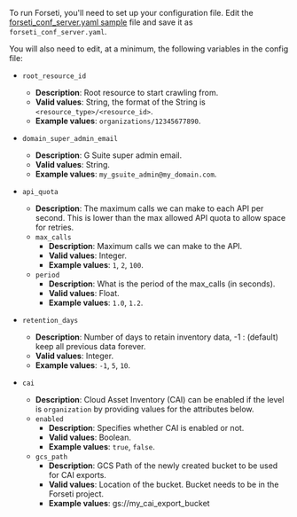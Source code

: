 To run Forseti, you'll need to set up your configuration file. Edit
the [forseti_conf_server.yaml sample](https://github.com/GoogleCloudPlatform/forseti-security/blob/master/configs/server/forseti_conf_server.yaml.sample)
file and save it as `forseti_conf_server.yaml`.

You will also need to edit, at a minimum, the following variables in the config file:

* `root_resource_id`
  * **Description**: Root resource to start crawling from.
  * **Valid values**: String, the format of the String is `<resource_type>/<resource_id>`.
  * **Example values**: `organizations/12345677890`.

* `domain_super_admin_email`
  * **Description**: G Suite super admin email.
  * **Valid values**: String.
  * **Example values**: `my_gsuite_admin@my_domain.com`.

* `api_quota`
  * **Description**: The maximum calls we can make to each API per second. This is lower than
  the max allowed API quota to allow space for retries.
  * `max_calls`
    * **Description**: Maximum calls we can make to the API.
    * **Valid values**: Integer.
    * **Example values**: `1`, `2`, `100`.
  * `period`
    * **Description**: What is the period of the max_calls (in seconds).
    * **Valid values**: Float.
    * **Example values**: `1.0`, `1.2`.

* `retention_days`
  * **Description**: Number of days to retain inventory data, -1 : (default) keep all previous data
  forever.
  * **Valid values**: Integer.
  * **Example values**: `-1`, `5`, `10`.
  
* `cai`
  * **Description**: Cloud Asset Inventory (CAI) can be enabled if the level
   is `organization` by providing values for the attributes below.
  * `enabled`
    * **Description**: Specifies whether CAI is enabled or not.
    * **Valid values**: Boolean.
    * **Example values**: `true`, `false`.
  * `gcs_path`
    * **Description**: GCS Path of the newly created bucket to be used for 
    CAI exports.
    * **Valid values**: Location of the bucket. Bucket needs to be in the 
    Forseti project. 
    * **Example values**: gs://my_cai_export_bucket
